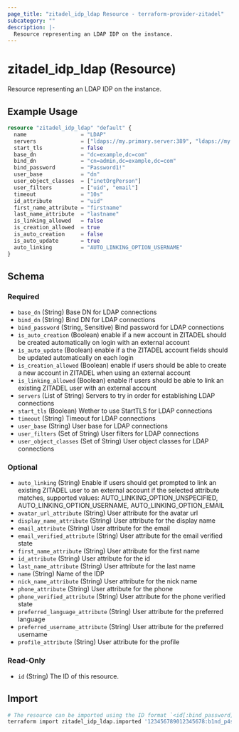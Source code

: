 ```yaml
---
page_title: "zitadel_idp_ldap Resource - terraform-provider-zitadel"
subcategory: ""
description: |-
  Resource representing an LDAP IDP on the instance.
---
```


# zitadel_idp_ldap (Resource)

Resource representing an LDAP IDP on the instance.

## Example Usage

```terraform
resource "zitadel_idp_ldap" "default" {
  name                 = "LDAP"
  servers              = ["ldaps://my.primary.server:389", "ldaps://my.secondary.server:389"]
  start_tls            = false
  base_dn              = "dc=example,dc=com"
  bind_dn              = "cn=admin,dc=example,dc=com"
  bind_password        = "Password1!"
  user_base            = "dn"
  user_object_classes  = ["inetOrgPerson"]
  user_filters         = ["uid", "email"]
  timeout              = "10s"
  id_attribute         = "uid"
  first_name_attribute = "firstname"
  last_name_attribute  = "lastname"
  is_linking_allowed   = false
  is_creation_allowed  = true
  is_auto_creation     = false
  is_auto_update       = true
  auto_linking         = "AUTO_LINKING_OPTION_USERNAME"
}
```

<!-- schema generated by tfplugindocs -->
## Schema

### Required

- `base_dn` (String) Base DN for LDAP connections
- `bind_dn` (String) Bind DN for LDAP connections
- `bind_password` (String, Sensitive) Bind password for LDAP connections
- `is_auto_creation` (Boolean) enable if a new account in ZITADEL should be created automatically on login with an external account
- `is_auto_update` (Boolean) enable if a the ZITADEL account fields should be updated automatically on each login
- `is_creation_allowed` (Boolean) enable if users should be able to create a new account in ZITADEL when using an external account
- `is_linking_allowed` (Boolean) enable if users should be able to link an existing ZITADEL user with an external account
- `servers` (List of String) Servers to try in order for establishing LDAP connections
- `start_tls` (Boolean) Wether to use StartTLS for LDAP connections
- `timeout` (String) Timeout for LDAP connections
- `user_base` (String) User base for LDAP connections
- `user_filters` (Set of String) User filters for LDAP connections
- `user_object_classes` (Set of String) User object classes for LDAP connections

### Optional

- `auto_linking` (String) Enable if users should get prompted to link an existing ZITADEL user to an external account if the selected attribute matches, supported values: AUTO_LINKING_OPTION_UNSPECIFIED, AUTO_LINKING_OPTION_USERNAME, AUTO_LINKING_OPTION_EMAIL
- `avatar_url_attribute` (String) User attribute for the avatar url
- `display_name_attribute` (String) User attribute for the display name
- `email_attribute` (String) User attribute for the email
- `email_verified_attribute` (String) User attribute for the email verified state
- `first_name_attribute` (String) User attribute for the first name
- `id_attribute` (String) User attribute for the id
- `last_name_attribute` (String) User attribute for the last name
- `name` (String) Name of the IDP
- `nick_name_attribute` (String) User attribute for the nick name
- `phone_attribute` (String) User attribute for the phone
- `phone_verified_attribute` (String) User attribute for the phone verified state
- `preferred_language_attribute` (String) User attribute for the preferred language
- `preferred_username_attribute` (String) User attribute for the preferred username
- `profile_attribute` (String) User attribute for the profile

### Read-Only

- `id` (String) The ID of this resource.

## Import

```bash
# The resource can be imported using the ID format `<id[:bind_password]>`, e.g.
terraform import zitadel_idp_ldap.imported '123456789012345678:b1nd_p4ssw0rd'
```
